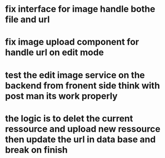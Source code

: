 # fix interface for image handle bothe file and url 
# fix image upload component for handle url on edit mode 
# test the edit image service on the backend from fronent side think with post man its work properly 
# the logic is to delet the current ressource and upload new ressource then update the url in data base and break on finish 